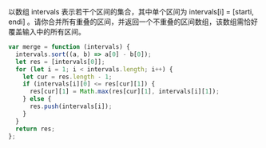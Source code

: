 以数组 intervals 表示若干个区间的集合，其中单个区间为 intervals[i] = [starti, endi] 。请你合并所有重叠的区间，并返回一个不重叠的区间数组，该数组需恰好覆盖输入中的所有区间。

```js
var merge = function (intervals) {
  intervals.sort((a, b) => a[0] - b[0]);
  let res = [intervals[0]];
  for (let i = 1; i < intervals.length; i++) {
    let cur = res.length - 1;
    if (intervals[i][0] <= res[cur][1]) {
      res[cur][1] = Math.max(res[cur][1], intervals[i][1]);
    } else {
      res.push(intervals[i]);
    }
  }
  return res;
};
```
